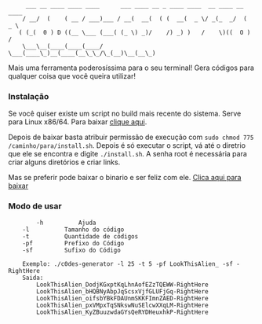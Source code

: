          ___ __ ____ ____ ____      ___ ____ __ _ ____ ____  __ ____ __ ____ 
        / __/  (    ( __ / ___)___ / __(  __(  ( (  __(  _ \/ _(_  _/  (  _ \
       ( (_(  0 ) D ((__ \___ (___( (_ \) _)/    /) _) )   /    \)((  O )   /
        \___\__(____(____(____/    \___(____\_)__(____(__\_\_/\_(__)\__(__\_)

Mais uma ferramenta poderosíssima para o seu terminal!
Gera códigos para qualquer coisa que você queira utilizar!



### Instalação

Se você quiser existe um script no build mais recente do sistema. Serve para Linux x86/64. Para baixar [clique aqui](https://github.com/RafaelGomides/c0d3s-generator/releases/download/v1.0/install.sh).

Depois de baixar basta atribuir permissão de execução com `sudo chmod 775 /caminho/para/install.sh`. Depois é só executar o script, vá até o diretrio que ele se encontra e digite `./install.sh`. A senha root é necessária para criar alguns diretórios e criar links.

Mas se preferir pode baixar o binario e ser feliz com ele. [Clica aqui para baixar](https://github.com/RafaelGomides/c0d3s-generator/releases/download/v1.0/c0d3s-generator)

### Modo de usar

```
        -h			Ajuda
	-l			Tamanho do código
	-t			Quantidade de códigos
	-pf			Prefixo do Código
	-sf			Sufixo do Código

	Exemplo: ./c0des-generator -l 25 -t 5 -pf LookThisAlien_ -sf -RightHere
	Saida:
		LookThisAlien_DodjKGxptKqLhnAofEZzTQEWW-RightHere
		LookThisAlien_bHQBNyAbpJqScsxVjfGLUFjGq-RightHere
		LookThisAlien_oifsbYBkFDAUnmSKKFImnZAED-RightHere
		LookThisAlien_pxVMpxTqSNkswNuSElcwXXqLM-RightHere
		LookThisAlien_KyZBuuzwdaGYsQeRYDHeuxhkP-RightHere
